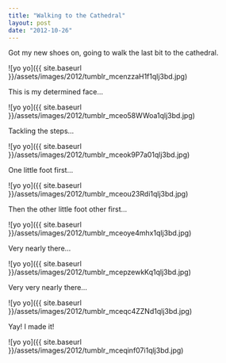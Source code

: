 ```yaml
---
title: "Walking to the Cathedral"
layout: post
date: "2012-10-26"
---
```


Got my new shoes on, going to walk the last bit to the cathedral.

![yo yo]({{ site.baseurl }}/assets/images/2012/tumblr_mcenzzaH1f1qlj3bd.jpg)

This is my determined face…

![yo yo]({{ site.baseurl }}/assets/images/2012/tumblr_mceo58WWoa1qlj3bd.jpg)

Tackling the steps…

![yo yo]({{ site.baseurl }}/assets/images/2012/tumblr_mceok9P7a01qlj3bd.jpg)

One little foot first…

![yo yo]({{ site.baseurl }}/assets/images/2012/tumblr_mceou23Rdi1qlj3bd.jpg)

Then the other little foot other first…

![yo yo]({{ site.baseurl }}/assets/images/2012/tumblr_mceoye4mhx1qlj3bd.jpg)

Very nearly there…

![yo yo]({{ site.baseurl }}/assets/images/2012/tumblr_mcepzewkKq1qlj3bd.jpg)

Very very nearly there…

![yo yo]({{ site.baseurl }}/assets/images/2012/tumblr_mceqc4ZZNd1qlj3bd.jpg)

Yay! I made it!

![yo yo]({{ site.baseurl }}/assets/images/2012/tumblr_mceqinf07i1qlj3bd.jpg)

